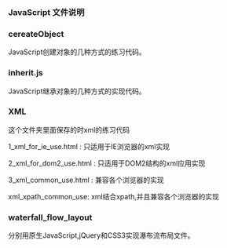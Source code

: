 ### JavaScript 文件说明
### cereateObject
JavaScript创建对象的几种方式的练习代码。
### inherit.js
JavaScript继承对象的几种方式的实现代码。
### XML
这个文件夹里面保存的时xml的练习代码

1_xml_for_ie_use.html : 只适用于IE浏览器的xml实现

2_xml_for_dom2_use.html : 只适用于DOM2结构的xml应用实现

3_xml_common_use.html : 兼容各个浏览器的实现

xml_xpath_common_use: xml结合xpath,并且兼容各个浏览器的实现

### waterfall_flow_layout

分别用原生JavaScript,jQuery和CSS3实现瀑布流布局文件。

